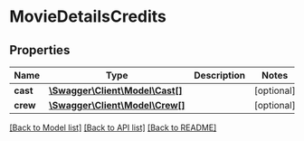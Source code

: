 # MovieDetailsCredits

## Properties
Name | Type | Description | Notes
------------ | ------------- | ------------- | -------------
**cast** | [**\Swagger\Client\Model\Cast[]**](Cast.md) |  | [optional] 
**crew** | [**\Swagger\Client\Model\Crew[]**](Crew.md) |  | [optional] 

[[Back to Model list]](../../README.md#documentation-for-models) [[Back to API list]](../../README.md#documentation-for-api-endpoints) [[Back to README]](../../README.md)

